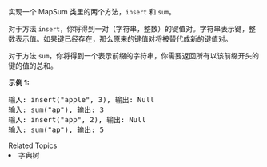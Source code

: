 <p>实现一个 MapSum 类里的两个方法，<code>insert</code>&nbsp;和&nbsp;<code>sum</code>。</p>

<p>对于方法&nbsp;<code>insert</code>，你将得到一对（字符串，整数）的键值对。字符串表示键，整数表示值。如果键已经存在，那么原来的键值对将被替代成新的键值对。</p>

<p>对于方法 <code>sum</code>，你将得到一个表示前缀的字符串，你需要返回所有以该前缀开头的键的值的总和。</p>

<p><strong>示例 1:</strong></p>

<pre>输入: insert(&quot;apple&quot;, 3), 输出: Null
输入: sum(&quot;ap&quot;), 输出: 3
输入: insert(&quot;app&quot;, 2), 输出: Null
输入: sum(&quot;ap&quot;), 输出: 5
</pre>
<div><div>Related Topics</div><div><li>字典树</li></div></div>
